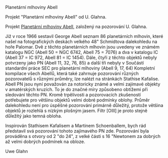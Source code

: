 Planetární mlhoviny Abell

Projekt "Planetární mlhoviny Abell" od U. Glahna.

Projekt [Planetární mlhoviny Abell](http://www.deepsky-visuell.de/Projekte/AbellPN.htm), založený na pozorování U. Glahna.

Již v roce 1966 sestavil George Abell seznam 86 planetárních mlhovin, které našel na fotografických deskách velkého 48" Schmidtova dalekohledu na hoře Palomar.
Dvě z těchto planetárních mlhovin jsou uvedeny ve známém katalogu NGC (Abell 50 = NGC 6742, Abell 75 = 7076) a dva v katalogu IC (Abell 37 = IC 972, Abell 81 = IC 1454).
Dále, čtyři z těchto objektů nebyly potvrzeny jako PN (Abell 11, 32, 76, 85) a další tři nebyly v Součástí standardní práce SEC pro planetární mlhoviny (Abell 9, 17, 64)
Kompletní kompilace všech Abellů, která také zahrnuje pozorování různých pozorovatelů s různými průměry, lze nalézt na stránkách Stathise Kafalise.
Abell PN jsou nyní považován za notoricky známé a velmi zajímavé objekty v amatérských kruzích. To je do značné míry způsobeno obtížemi při sledování těchto PN. Kromě trpělivosti
a pozorovacích zkušeností potřebujete pro většinu objektů velmi dobré podmínky oblohy. Průměr dalekohledu není pro úspěšné pozorování primárně důležitý, protože většina objektů
je rozlehlá s nízkým plošným jasem. Filtr [OIII] je proto stejně důležitý jako temná obloha.

Inspirován Stathisem Kafalisem a Martinem Schoenballem, bych rád představil svá pozorování tohoto zajímavého PN zde. Pozorování byla prováděna s otvory od 2 "do 24",
z velké části s 16 "Newtonem za dobrých až velmi dobrých podmínek na obloze.

Uwe Glahn